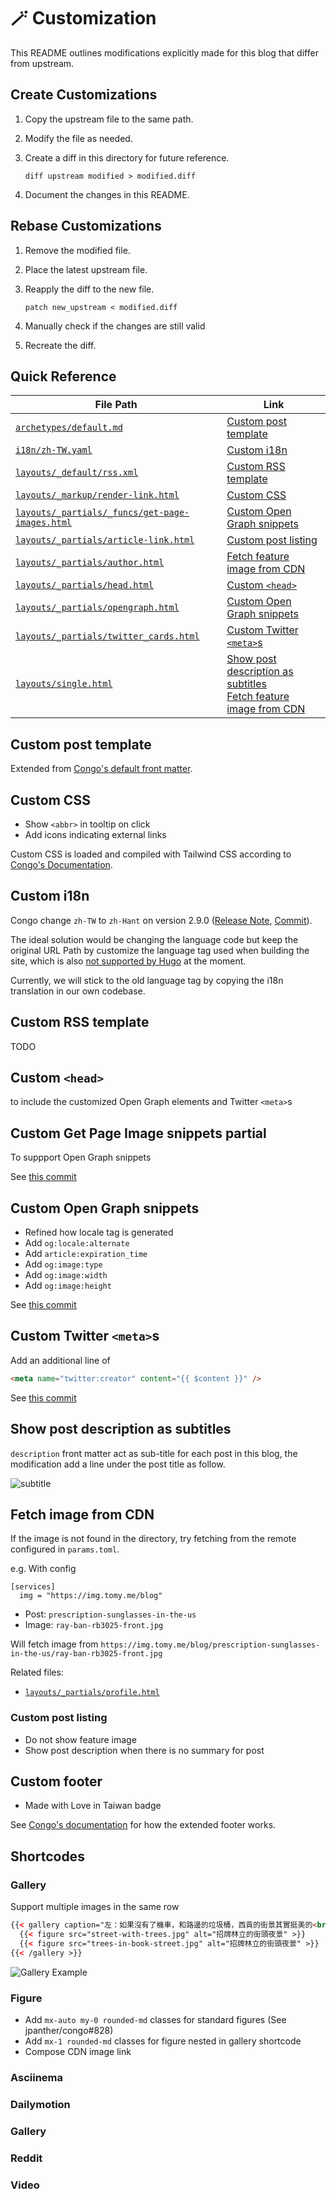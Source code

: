 # 🪄 Customization

This README outlines modifications explicitly made for this blog that differ from upstream.

## Create Customizations

1. Copy the upstream file to the same path.
2. Modify the file as needed.
3. Create a diff in this directory for future reference.

   ```shell
   diff upstream modified > modified.diff
   ```

4. Document the changes in this README.

## Rebase Customizations

1. Remove the modified file.
2. Place the latest upstream file.
3. Reapply the diff to the new file.

   ```shell
   patch new_upstream < modified.diff
   ```

4. Manually check if the changes are still valid
5. Recreate the diff.

## Quick Reference

| File Path                                                                                           | Link                                                                                                                                |
| --------------------------------------------------------------------------------------------------- | ----------------------------------------------------------------------------------------------------------------------------------- |
| [`archetypes/default.md`](../archetypes/default.md)                                                 | [Custom post template](#custom-post-template)                                                                                       |
| [`i18n/zh-TW.yaml`](../i18n/zh-TW.yaml)                                                             | [Custom i18n](#custom-i18n)                                                                                                         |
| [`layouts/_default/rss.xml`](../layouts/_default/rss.xml)                                           | [Custom RSS template](#custom-rss-template)                                                                                         |
| [`layouts/_markup/render-link.html`](../layouts/_markup/render-link.html)                           | [Custom CSS](#custom-css)                                                                                                           |
| [`layouts/_partials/_funcs/get-page-images.html`](../layouts/_partials/_funcs/get-page-images.html) | [Custom Open Graph snippets](#custom-open-graph-snippets)                                                                           |
| [`layouts/_partials/article-link.html`](../layouts/_partials/article-link.html)                     | [Custom post listing](#custom-post-listing)                                                                                         |
| [`layouts/_partials/author.html`](../layouts/_partials/author.html)                                 | [Fetch feature image from CDN](#fetch-image-from-cdn)                                                                               |
| [`layouts/_partials/head.html`](../layouts/_partials/head.html)                                     | [Custom `<head>`](#custom-head)                                                                                                     |
| [`layouts/_partials/opengraph.html`](../layouts/_partials/opengraph.html)                           | [Custom Open Graph snippets](#custom-open-graph-snippets)                                                                           |
| [`layouts/_partials/twitter_cards.html`](../layouts/_partials/twitter_cards.html)                   | [Custom Twitter `<meta>`s](#custom-twitter-metas)                                                                                   |
| [`layouts/single.html`](../layouts/single.html)                                                     | [Show post description as subtitles](#show-post-description-as-subtitles)<br/>[Fetch feature image from CDN](#fetch-image-from-cdn) |

## Custom post template

Extended from [Congo's default front matter](https://jpanther.github.io/congo/docs/front-matter/).

## Custom CSS

- Show `<abbr>` in tooltip on click
- Add icons indicating external links

Custom CSS is loaded and compiled with Tailwind CSS according to [Congo's Documentation](https://jpanther.github.io/congo/docs/advanced-customisation/#overriding-the-stylesheet).

## Custom i18n

Congo change `zh-TW` to `zh-Hant` on version 2.9.0 ([Release Note](https://github.com/jpanther/congo/releases/tag/v2.9.0), [Commit](https://github.com/jpanther/congo/commit/f0f9ec268fa81c11766750bc0296b445b7665b50)).

The ideal solution would be changing the language code but keep the original URL Path by customize the language tag used when building the site, which is also [not supported by Hugo](https://github.com/gohugoio/hugo/issues/9404) at the moment.

Currently, we will stick to the old language tag by copying the i18n translation in our own codebase.

## Custom RSS template

TODO

## Custom `<head>`

to include the customized Open Graph elements and Twitter `<meta>`s

## Custom Get Page Image snippets partial

To suppport Open Graph snippets

See [this commit](https://github.com/tomy0000000/blog/commit/cd94690832c78134d2c4299971966a1c0648452f)

## Custom Open Graph snippets

- Refined how locale tag is generated
- Add `og:locale:alternate`
- Add `article:expiration_time`
- Add `og:image:type`
- Add `og:image:width`
- Add `og:image:height`

See [this commit](https://github.com/tomy0000000/blog/commit/132148bc41971b10921edba1eaac0e1976a94040)

## Custom Twitter `<meta>`s

Add an additional line of

```html
<meta name="twitter:creator" content="{{ $content }}" />
```

See [this commit](https://github.com/tomy0000000/blog/commit/f402c42209264e395a4321071e5eb59dc8c9e276)

## Show post description as subtitles

`description` front matter act as sub-title for each post in this blog, the modification add a line under the post title as follow.

![subtitle](https://github.com/tomy0000000/blog/assets/23290356/28726984-9eba-4a85-9c23-a5e87be1c517)

## Fetch image from CDN

If the image is not found in the directory, try fetching from the remote configured in `params.toml`.

e.g. With config

```
[services]
  img = "https://img.tomy.me/blog"
```

- Post: `prescription-sunglasses-in-the-us`
- Image: `ray-ban-rb3025-front.jpg`

Will fetch image from `https://img.tomy.me/blog/prescription-sunglasses-in-the-us/ray-ban-rb3025-front.jpg`

Related files:

- [`layouts/_partials/profile.html`](../layouts/_partials/profile.html)

### Custom post listing

- Do not show feature image
- Show post description when there is no summary for post

## Custom footer

- Made with Love in Taiwan badge

See [Congo's documentation](https://jpanther.github.io/congo/docs/partials/#head-and-footer) for how the extended footer works.

## Shortcodes

### Gallery

Support multiple images in the same row

<!-- prettier-ignore -->
```html
{{< gallery caption="左：如果沒有了機車，和路邊的垃圾桶，西貢的街景其實挺美的<br />右：書街充滿書香，也充滿樹香(X" >}}
  {{< figure src="street-with-trees.jpg" alt="招牌林立的街頭夜景" >}}
  {{< figure src="trees-in-book-street.jpg" alt="招牌林立的街頭夜景" >}}
{{< /gallery >}}
```

![Gallery Example](https://github.com/tomy0000000/blog/assets/23290356/0d47be61-89d0-432f-81c3-310814d1ae9c)

### Figure

- Add `mx-auto my-0 rounded-md` classes for standard figures (See jpanther/congo#828)
- Add `mx-1 rounded-md` classes for figure nested in gallery shortcode
- Compose CDN image link

### Asciinema

### Dailymotion

### Gallery

### Reddit

### Video
